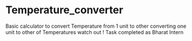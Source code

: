 # Temperature_converter
Basic calculator to convert Temperature from 1 unit to other
converting one unit to other of Temperatures
watch out !
Task completed as Bharat Intern
